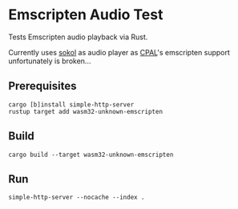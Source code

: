 # Emscripten Audio Test

Tests Emscripten audio playback via Rust.

Currently uses [sokol](https://github.com/floooh/sokol-rust.git) as audio player as [CPAL](https://github.com/RustAudio/cpal)'s emscripten support unfortunately is broken... 

## Prerequisites

```
cargo [b]install simple-http-server
rustup target add wasm32-unknown-emscripten
```

## Build

```
cargo build --target wasm32-unknown-emscripten
```

## Run

```
simple-http-server --nocache --index .
```
